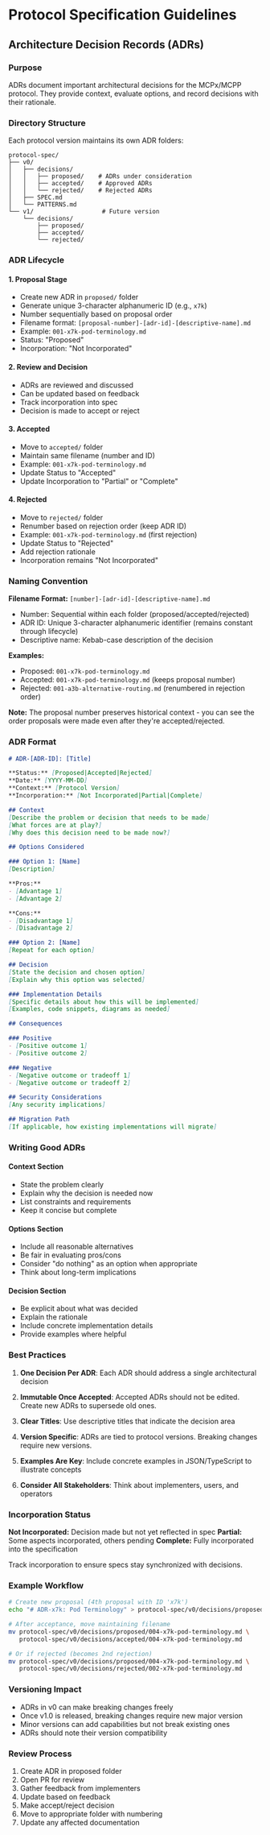 # Protocol Specification Guidelines

## Architecture Decision Records (ADRs)

### Purpose
ADRs document important architectural decisions for the MCPx/MCPP protocol. They provide context, evaluate options, and record decisions with their rationale.

### Directory Structure
Each protocol version maintains its own ADR folders:
```
protocol-spec/
├── v0/
│   ├── decisions/
│   │   ├── proposed/    # ADRs under consideration
│   │   ├── accepted/    # Approved ADRs
│   │   └── rejected/    # Rejected ADRs
│   ├── SPEC.md
│   └── PATTERNS.md
└── v1/                   # Future version
    └── decisions/
        ├── proposed/
        ├── accepted/
        └── rejected/
```

### ADR Lifecycle

#### 1. Proposal Stage
- Create new ADR in `proposed/` folder
- Generate unique 3-character alphanumeric ID (e.g., `x7k`)
- Number sequentially based on proposal order
- Filename format: `[proposal-number]-[adr-id]-[descriptive-name].md`
- Example: `001-x7k-pod-terminology.md`
- Status: "Proposed"
- Incorporation: "Not Incorporated"

#### 2. Review and Decision
- ADRs are reviewed and discussed
- Can be updated based on feedback
- Track incorporation into spec
- Decision is made to accept or reject

#### 3. Accepted
- Move to `accepted/` folder
- Maintain same filename (number and ID)
- Example: `001-x7k-pod-terminology.md`
- Update Status to "Accepted"
- Update Incorporation to "Partial" or "Complete"

#### 4. Rejected
- Move to `rejected/` folder  
- Renumber based on rejection order (keep ADR ID)
- Example: `001-x7k-pod-terminology.md` (first rejection)
- Update Status to "Rejected"
- Add rejection rationale
- Incorporation remains "Not Incorporated"

### Naming Convention

**Filename Format:** `[number]-[adr-id]-[descriptive-name].md`
- Number: Sequential within each folder (proposed/accepted/rejected)
- ADR ID: Unique 3-character alphanumeric identifier (remains constant through lifecycle)
- Descriptive name: Kebab-case description of the decision

**Examples:**
- Proposed: `001-x7k-pod-terminology.md`
- Accepted: `001-x7k-pod-terminology.md` (keeps proposal number)
- Rejected: `001-a3b-alternative-routing.md` (renumbered in rejection order)

**Note:** The proposal number preserves historical context - you can see the order proposals were made even after they're accepted/rejected.

### ADR Format

```markdown
# ADR-[ADR-ID]: [Title]

**Status:** [Proposed|Accepted|Rejected]
**Date:** [YYYY-MM-DD]
**Context:** [Protocol Version]
**Incorporation:** [Not Incorporated|Partial|Complete]

## Context
[Describe the problem or decision that needs to be made]
[What forces are at play?]
[Why does this decision need to be made now?]

## Options Considered

### Option 1: [Name]
[Description]

**Pros:**
- [Advantage 1]
- [Advantage 2]

**Cons:**
- [Disadvantage 1]
- [Disadvantage 2]

### Option 2: [Name]
[Repeat for each option]

## Decision
[State the decision and chosen option]
[Explain why this option was selected]

### Implementation Details
[Specific details about how this will be implemented]
[Examples, code snippets, diagrams as needed]

## Consequences

### Positive
- [Positive outcome 1]
- [Positive outcome 2]

### Negative
- [Negative outcome or tradeoff 1]
- [Negative outcome or tradeoff 2]

## Security Considerations
[Any security implications]

## Migration Path
[If applicable, how existing implementations will migrate]
```

### Writing Good ADRs

#### Context Section
- State the problem clearly
- Explain why the decision is needed now
- List constraints and requirements
- Keep it concise but complete

#### Options Section
- Include all reasonable alternatives
- Be fair in evaluating pros/cons
- Consider "do nothing" as an option when appropriate
- Think about long-term implications

#### Decision Section
- Be explicit about what was decided
- Explain the rationale
- Include concrete implementation details
- Provide examples where helpful

### Best Practices

1. **One Decision Per ADR**: Each ADR should address a single architectural decision

2. **Immutable Once Accepted**: Accepted ADRs should not be edited. Create new ADRs to supersede old ones.

3. **Clear Titles**: Use descriptive titles that indicate the decision area

4. **Version Specific**: ADRs are tied to protocol versions. Breaking changes require new versions.

5. **Examples Are Key**: Include concrete examples in JSON/TypeScript to illustrate concepts

6. **Consider All Stakeholders**: Think about implementers, users, and operators

### Incorporation Status

**Not Incorporated:** Decision made but not yet reflected in spec
**Partial:** Some aspects incorporated, others pending
**Complete:** Fully incorporated into the specification

Track incorporation to ensure specs stay synchronized with decisions.

### Example Workflow

```bash
# Create new proposal (4th proposal with ID 'x7k')
echo "# ADR-x7k: Pod Terminology" > protocol-spec/v0/decisions/proposed/004-x7k-pod-terminology.md

# After acceptance, move maintaining filename
mv protocol-spec/v0/decisions/proposed/004-x7k-pod-terminology.md \
   protocol-spec/v0/decisions/accepted/004-x7k-pod-terminology.md

# Or if rejected (becomes 2nd rejection)
mv protocol-spec/v0/decisions/proposed/004-x7k-pod-terminology.md \
   protocol-spec/v0/decisions/rejected/002-x7k-pod-terminology.md
```

### Versioning Impact

- ADRs in v0 can make breaking changes freely
- Once v1.0 is released, breaking changes require new major version
- Minor versions can add capabilities but not break existing ones
- ADRs should note their version compatibility

### Review Process

1. Create ADR in proposed folder
2. Open PR for review
3. Gather feedback from implementers
4. Update based on feedback
5. Make accept/reject decision
6. Move to appropriate folder with numbering
7. Update any affected documentation